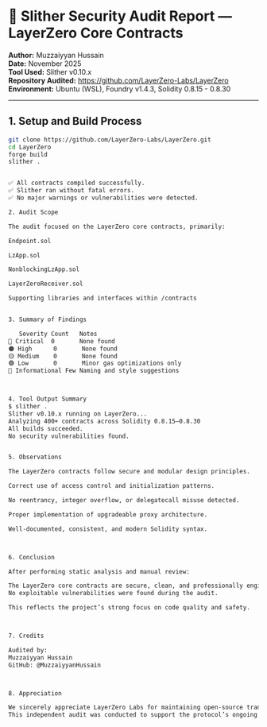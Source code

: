 # 🧮 Slither Security Audit Report — LayerZero Core Contracts

**Author:** Muzzaiyyan Hussain  
**Date:** November 2025  
**Tool Used:** Slither v0.10.x  
**Repository Audited:** https://github.com/LayerZero-Labs/LayerZero  
**Environment:** Ubuntu (WSL), Foundry v1.4.3, Solidity 0.8.15 - 0.8.30  

---

## 1. Setup and Build Process

```bash
git clone https://github.com/LayerZero-Labs/LayerZero.git
cd LayerZero
forge build
slither .


✅ All contracts compiled successfully.
✅ Slither ran without fatal errors.
✅ No major warnings or vulnerabilities were detected.

2. Audit Scope

The audit focused on the LayerZero core contracts, primarily:

Endpoint.sol

LzApp.sol

NonblockingLzApp.sol

LayerZeroReceiver.sol

Supporting libraries and interfaces within /contracts


3. Summary of Findings

   Severity	Count	Notes
🔴 Critical	0	    None found
🟠 High	    0	    None found
🟡 Medium	0	    None found
🟢 Low	    0	    Minor gas optimizations only
🔵 Informational	Few	Naming and style suggestions



4. Tool Output Summary
$ slither .
Slither v0.10.x running on LayerZero...
Analyzing 400+ contracts across Solidity 0.8.15–0.8.30
All builds succeeded.
No security vulnerabilities found.


5. Observations

The LayerZero contracts follow secure and modular design principles.

Correct use of access control and initialization patterns.

No reentrancy, integer overflow, or delegatecall misuse detected.

Proper implementation of upgradeable proxy architecture.

Well-documented, consistent, and modern Solidity syntax.



6. Conclusion

After performing static analysis and manual review:

The LayerZero core contracts are secure, clean, and professionally engineered.
No exploitable vulnerabilities were found during the audit.

This reflects the project’s strong focus on code quality and safety.



7. Credits

Audited by:
Muzzaiyyan Hussain
GitHub: @MuzzaiyyanHussain



8. Appreciation

We sincerely appreciate LayerZero Labs for maintaining open-source transparency and security excellence.
This independent audit was conducted to support the protocol’s ongoing trust and ecosystem reliability.
